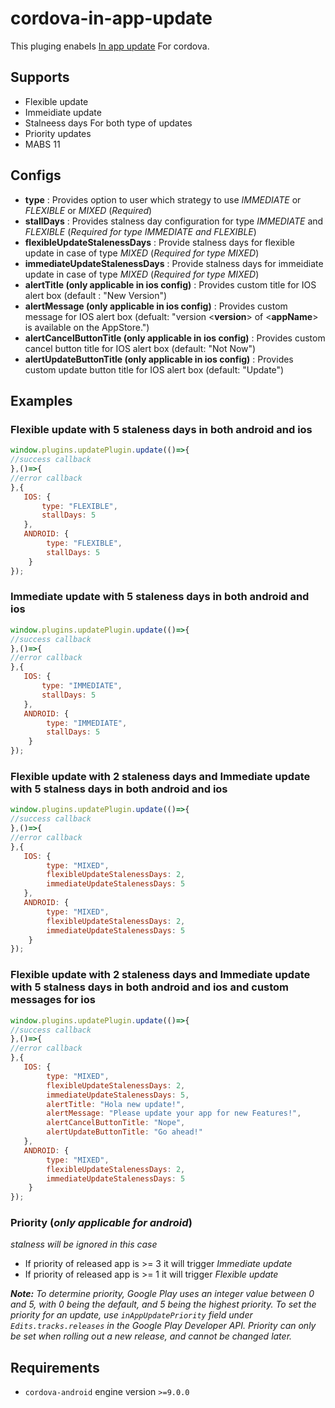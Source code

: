 # cordova-in-app-update
This pluging enabels [In app update](https://developer.android.com/guide/playcore/in-app-updates) For cordova.

## Supports
* Flexible update
* Immeidiate update
* Stalneess days For both type of updates
* Priority updates
* MABS 11

## Configs

* **type** : Provides option to user which strategy to use *IMMEDIATE* or *FLEXIBLE* or *MIXED* (_Required_)
* **stallDays** : Provides stalness day configuration for type *IMMEDIATE* and *FLEXIBLE*      (_Required for type IMMEDIATE and FLEXIBLE_)
* **flexibleUpdateStalenessDays** : Provide stalness days for flexible update in case of type *MIXED*  (_Required for type MIXED_)
* **immediateUpdateStalenessDays** : Provide stalness days for immeidiate update in case of type *MIXED*  (_Required for type MIXED_)
* **alertTitle (only applicable in ios config)** : Provides custom title for IOS alert box (default : "New Version")
* **alertMessage (only applicable in ios config)** : Provides custom message for IOS alert box (defualt: "version <__version__> of <__appName__> is available on the AppStore.")
* **alertCancelButtonTitle (only applicable in ios config)** : Provides custom cancel button title for IOS alert box (default: "Not Now")
*  **alertUpdateButtonTitle (only applicable in ios config)** :  Provides custom update button title for IOS alert box (default: "Update")
## Examples

### Flexible update with 5 staleness days in both android and ios
```javascript
window.plugins.updatePlugin.update(()=>{
//success callback
},()=>{
//error callback
},{
   IOS: {
       type: "FLEXIBLE",
       stallDays: 5
   },
   ANDROID: {
        type: "FLEXIBLE",
        stallDays: 5
    }
});
```
### Immediate update with 5 staleness days in both android and ios

```javascript
window.plugins.updatePlugin.update(()=>{
//success callback
},()=>{
//error callback
},{
   IOS: {
       type: "IMMEDIATE",
       stallDays: 5
   },
   ANDROID: {
        type: "IMMEDIATE",
        stallDays: 5
    }
});
```
### Flexible update with 2 staleness days and Immediate update with 5 stalness days in both android and ios
```javascript
window.plugins.updatePlugin.update(()=>{
//success callback
},()=>{
//error callback
},{
   IOS: {
        type: "MIXED",
        flexibleUpdateStalenessDays: 2,
        immediateUpdateStalenessDays: 5
   },
   ANDROID: {
        type: "MIXED",
        flexibleUpdateStalenessDays: 2,
        immediateUpdateStalenessDays: 5
    }
});
```

### Flexible update with 2 staleness days and Immediate update with 5 stalness days in both android and ios and custom messages for ios
```javascript
window.plugins.updatePlugin.update(()=>{
//success callback
},()=>{
//error callback
},{
   IOS: {
        type: "MIXED",
        flexibleUpdateStalenessDays: 2,
        immediateUpdateStalenessDays: 5,
        alertTitle: "Hola new update!",
        alertMessage: "Please update your app for new Features!",
        alertCancelButtonTitle: "Nope",
        alertUpdateButtonTitle: "Go ahead!"
   },
   ANDROID: {
        type: "MIXED",
        flexibleUpdateStalenessDays: 2,
        immediateUpdateStalenessDays: 5
    }
});
```

### Priority (_only applicable for android_)
_stalness will be ignored in this case_

* If priority of released app is >= 3 it will trigger *Immediate update*
* If priority of released app is >= 1 it will trigger *Flexible update*

_**Note:** To determine priority, Google Play uses an integer value between 0 and 5, with 0 being the default, and 5 being the highest priority. To set the priority for an update, use `inAppUpdatePriority` field under `Edits.tracks.releases` in the Google Play Developer API. Priority can only be set when rolling out a new release, and cannot be changed later._

## Requirements
* `cordova-android` engine version `>=9.0.0`
